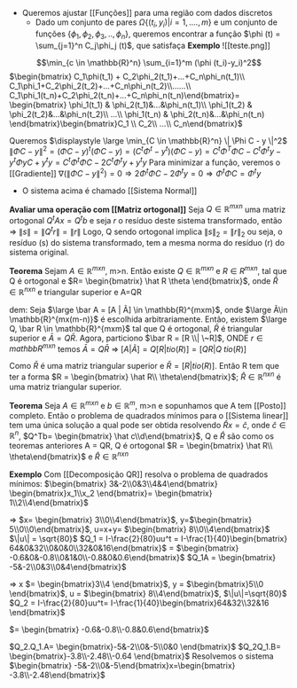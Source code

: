 - Queremos ajustar [[Funções]] para uma região com dados discretos
	- Dado um conjunto de pares $\Omega \{(t_i, y_i)| i=1,....,m\}$ e um conjunto de funções $\{\phi_1, \phi_2, \phi_3,..,\phi_n\}$, queremos encontrar a função $\phi (t) = \sum_{j=1}^n C_j\phi_j (t)$, que satisfaça
**Exemplo**
![[teste.png]]


$$\min_{c \in \mathbb{R}^n} \sum_{i=1}^m (\phi (t_i)-y_i)^2$$
$\begin{bmatrix} C_1\phi(t_1) + C_2\phi_2(t_1)+...+C_n\phi_n(t_1)\\ C_1\phi_1+C_2\phi_2(t_2)+...+C_n\phi_n(t_2)\\......\\ C_1\phi_1(t_n)+C_2\phi_2(t_n)+...+C_n\phi_n(t_n)\end{bmatrix}= \begin{bmatrix} \phi_1(t_1) & \phi_2(t_1)&...&\phi_n(t_1)\\ \phi_1(t_2) & \phi_2(t_2)&...&\phi_n(t_2)\\ ...\\ \phi_1(t_n) & \phi_2(t_n)&...&\phi_n(t_n) \end{bmatrix}\begin{bmatrix}C_1 \\ C_2\\ ...\\ C_n\end{bmatrix}$

Queremos $\displaystyle \large \min_{C \in \mathbb{R}^n} \| \Phi C - y \|^2$
$\|\Phi C - y\|^2 =(\Phi C -y)^t(\Phi C -y)=(C^t\Phi^t- y^t)(\Phi C -y)=C^t\Phi^T\Phi C- C^t\Phi^ty - y^t\Phi yC+y^ty= C^t\Phi^t\Phi C -2C^t\Phi^ty + y^ty$
Para minimizar a função, veremos o [[Gradiente]] 
$\nabla (\| \Phi C -y\|^2)= 0 \Rightarrow 2\Phi^t \Phi C - 2\Phi^t y=0 \Rightarrow \Phi^t\Phi C = \Phi^t y$
- O sistema acima é chamado [[Sistema Normal]] 


**Avaliar uma operação com [[Matriz ortogonal]]**
	Seja $Q \in \mathbb{R}^{mxn}$ uma matriz ortogonal
	$Q^tAx = Q^tb$ e seja $r$ o resíduo deste sistema transformado, então
	=> $\|s\| = \|Q^t r\|= \|r\|$
	Logo, Q sendo ortogonal implica $\|s\|_2 =\|r\|_2$
	ou seja, o resíduo (s) do sistema transformado, tem a mesma norma do resíduo (r) do sistema original.
	
**Teorema**
Sejam $A \in \mathbb{R}^{mxn}$, m>n. Então existe $Q \in \mathbb{R}^{mxn}$ e $R \in R^{mxn}$, tal que Q é ortogonal e $R= \begin{bmatrix} \hat R \theta \end{bmatrix}$, onde $\hat R \in \mathbb{R}^{nxn}$ e triangular superior e A=QR

dem: 
Seja $\large \bar A = [A | Ã] \in \mathbb{R}^{mxm}$, onde $\large Ã\in \mathbb{R}^{mx(m-n)}$ é escolhida arbitrariamente. Então, existem $\large Q, \bar R \in \mathbb{R}^{mxm}$ tal que Q é ortogonal, $\bar R$ é triangular superior e $\bar A = Q \bar R$.
Agora, particiono $\bar R = [R \\| \~R]$, ONDE $r \in mathbb{R}^{mxn}$ temos 
$\bar A = Q \bar R$ => $[A|Ã] = Q[R|tio(R)] = [QR|Q~tio(R)]$ 

Como $\bar R$ é uma matriz triangular superior e $\bar R= [R|tio(R)]$. Então R tem que ter a forma
$R = \begin{bmatrix} \hat R\\ \theta\end{bmatrix}$; $\hat R \in \mathbb{R}^{nxn}$ é uma matriz triangular superior.

**Teorema**
Seja $A \in \mathbb{R}^{mxn}$ e $b\in \mathbb{R}^{m}$, m>n e sopunhamos que A tem [[Posto]] completo. Então o problema de quadrados mínimos para o [[Sistema linear]] tem uma única solução a qual pode ser obtida resolvendo $\hat R x = \hat c$, onde $\hat c \in \mathbb{R}^n$, $Q^Tb= \begin{bmatrix} \hat c\\d\end{bmatrix}$, Q e $\hat R$ são como os teoremas anteriores A = QR, Q é ortogonal $R = \begin{bmatrix} \hat R\\ \theta\end{bmatrix}$ e $\hat R \in \mathbb{R}^{nxn}$

**Exemplo**
Com [[Decomposição QR]] resolva o problema de quadrados mínimos:
$\begin{bmatrix} 3&-2\\0&3\\4&4\end{bmatrix} \begin{bmatrix}x_1\\x_2 \end{bmatrix}= \begin{bmatrix} 1\\2\\4\end{bmatrix}$

=> $x= \begin{bmatrix} 3\\0\\4\end{bmatrix}$, y=$\begin{bmatrix} 5\\0\\0\end{bmatrix}$, u=x+y= $\begin{bmatrix} 8\\0\\4\end{bmatrix}$ $\|u\| = \sqrt{80}$ 
$Q_1 = I-\frac{2}{80}uu^t = I-\frac{1}{40}\begin{bmatrix} 64&0&32\\0&0&0\\32&0&16\end{bmatrix}$ = $\begin{bmatrix} -0.6&0&-0.8\\0&1&0\\-0.8&0&0.6\end{bmatrix}$ 
$Q_1A = \begin{bmatrix} -5&-2\\0&3\\0&4\end{bmatrix}$


=>
x $= \begin{bmatrix}3\\4 \end{bmatrix}$, y = $\begin{bmatrix}5\\0 \end{bmatrix}$, u = $\begin{bmatrix} 8\\4\end{bmatrix}$, $\|u\|=\sqrt{80}$
$Q_2 = I-\frac{2}{80}uu^t= I-\frac{1}{40}\begin{bmatrix}64&32\\32&16 \end{bmatrix}$

$= \begin{bmatrix} -0.6&-0.8\\-0.8&0.6\end{bmatrix}$


$Q_2.Q_1.A= \begin{bmatrix}-5&-2\\0&-5\\0&0 \end{bmatrix}$
$Q_2Q_1.B= \begin{bmatrix}-3.8\\-2.48\\-0.64 \end{bmatrix}$
Resolvemos o sistema
$\begin{bmatrix} -5&-2\\0&-5\end{bmatrix}x=\begin{bmatrix} -3.8\\-2.48\end{bmatrix}$

